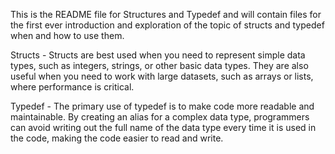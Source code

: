 This is the README file for Structures and Typedef and will contain files for the first ever introduction and exploration of the topic of structs and typedef when and how to use them.

Structs - Structs are best used when you need to represent simple data types, such as integers, strings, or other basic data types. They are also useful when you need to work with large datasets, such as arrays or lists, where performance is critical.

Typedef - The primary use of typedef is to make code more readable and maintainable. By creating an alias for a complex data type, programmers can avoid writing out the full name of the data type every time it is used in the code, making the code easier to read and write.
